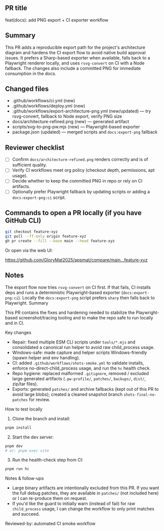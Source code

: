 PR title
---------
feat(docs): add PNG export + CI exporter workflow

Summary
-------
This PR adds a reproducible export path for the project's architecture diagram and hardens the CI export flow to avoid native build approval issues. It prefers a Sharp-based exporter when available, falls back to a Playwright renderer locally, and uses `rsvg-convert` on CI with a Node fallback. The changes also include a committed PNG for immediate consumption in the docs.

Changed files
-------------
- .github/workflows/ci.yml (new)
- .github/workflows/deploy.yml (new)
- .github/workflows/export-architecture-png.yml (new/updated) — try rsvg-convert, fallback to Node export, verify PNG size
- docs/architecture-refined.png (new) — generated artifact
- scripts/svg-to-png-pw.mjs (new) — Playwright-based exporter
- package.json (updated) — merged scripts and `docs:export-png` fallback

Reviewer checklist
------------------
- [ ] Confirm `docs/architecture-refined.png` renders correctly and is of sufficient quality.
- [ ] Verify CI workflows meet org policy (checkout depth, permissions, apt usage).
- [ ] Decide whether to keep the committed PNG in repo or rely on CI artifacts.
- [ ] Optionally prefer Playwright fallback by updating scripts or adding a `docs:export-png:ci` script.

Commands to open a PR locally (if you have GitHub CLI)
---------------------------------------------------
```bash
git checkout feature-xyz
git pull --ff-only origin feature-xyz
gh pr create --fill --base main --head feature-xyz
```

Or open via the web UI:

https://github.com/GloryMat2025/appmat/compare/main...feature-xyz

Notes
-----
The export flow now tries `rsvg-convert` on CI first. If that fails, CI installs deps and runs a deterministic Playwright-based exporter (`docs:export-png:ci`). Locally the `docs:export-png` script prefers `sharp` then falls back to Playwright.
Summary

This PR contains the fixes and hardening needed to stabilize the Playwright-based screenshot/tracing tooling and to make the repo safe to run locally and in CI.

Key changes

- Repair: fixed multiple ESM CLI scripts under `tools/*.mjs` and consolidated a canonical run helper to avoid raw child_process usage.
- Windows-safe: made capture and helper scripts Windows-friendly (spawn helper and env handling).
- CI: added `.github/workflows/shots-smoke.yml` to validate installs, enforce no-direct-child_process usage, and run the `hc` health check.
- Repo hygiene: replaced malformed `.gitignore`, removed / excluded large generated artifacts (`.pw-profile/`, `patches/`, `backups/`, `dist/`, zip/tar files).
- Exports: generated `patches/` and archive fallbacks (kept out of this PR to avoid large blobs); created a cleaned snapshot branch `shots-final-no-patches` for review.

How to test locally

1. Clone the branch and install:

```bash
pnpm install
```

2. Start the dev server:

```bash
pnpm dev
# or: pnpm exec vite
```

3. Run the health-check step from CI:

```bash
pnpm run hc
```

Notes & follow-ups

- Large binary artifacts are intentionally excluded from this PR. If you want the full debug patches, they are available in `patches/` (not included here) or I can re-produce them on request.
- If you'd like the guard to initially warn (instead of fail) for raw `child_process` usage, I can change the workflow to only print matches and succeed.

Reviewed-by: automated CI smoke workflow

